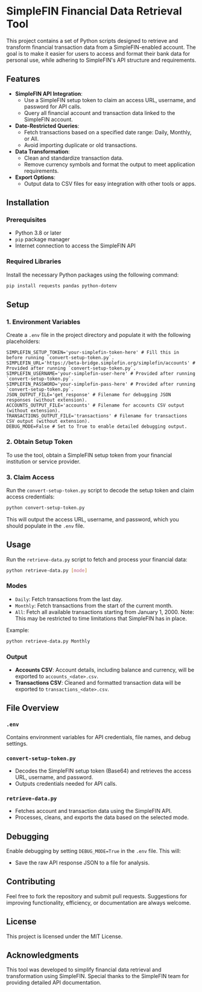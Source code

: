 # SimpleFIN Financial Data Retrieval Tool

This project contains a set of Python scripts designed to retrieve and transform financial transaction data from a SimpleFIN-enabled account. The goal is to make it easier for users to access and format their bank data for personal use, while adhering to SimpleFIN's API structure and requirements.

## Features

- **SimpleFIN API Integration**:
  - Use a SimpleFIN setup token to claim an access URL, username, and password for API calls.
  - Query all financial account and transaction data linked to the SimpleFIN account.
- **Date-Restricted Queries**:
  - Fetch transactions based on a specified date range: Daily, Monthly, or All.
  - Avoid importing duplicate or old transactions.
- **Data Transformation**:
  - Clean and standardize transaction data.
  - Remove currency symbols and format the output to meet application requirements.
- **Export Options**:
  - Output data to CSV files for easy integration with other tools or apps.

## Installation

### Prerequisites

- Python 3.8 or later
- `pip` package manager
- Internet connection to access the SimpleFIN API

### Required Libraries

Install the necessary Python packages using the following command:

```bash
pip install requests pandas python-dotenv
```

## Setup

### 1. Environment Variables

Create a `.env` file in the project directory and populate it with the following placeholders:

```plaintext
SIMPLEFIN_SETUP_TOKEN='your-simplefin-token-here' # Fill this in before running `convert-setup-token.py`.
SIMPLEFIN_URL='https://beta-bridge.simplefin.org/simplefin/accounts' # Provided after running `convert-setup-token.py`.
SIMPLEFIN_USERNAME='your-simplefin-user-here' # Provided after running `convert-setup-token.py`.
SIMPLEFIN_PASSWORD='your-simplefin-pass-here' # Provided after running `convert-setup-token.py`.
JSON_OUTPUT_FILE='get_response' # Filename for debugging JSON responses (without extension).
ACCOUNTS_OUTPUT_FILE='accounts' # Filename for accounts CSV output (without extension).
TRANSACTIONS_OUTPUT_FILE='transactions' # Filename for transactions CSV output (without extension).
DEBUG_MODE=False # Set to True to enable detailed debugging output.
```

### 2. Obtain Setup Token

To use the tool, obtain a SimpleFIN setup token from your financial institution or service provider.

### 3. Claim Access

Run the `convert-setup-token.py` script to decode the setup token and claim access credentials:

```bash
python convert-setup-token.py
```

This will output the access URL, username, and password, which you should populate in the `.env` file.

## Usage

Run the `retrieve-data.py` script to fetch and process your financial data:

```bash
python retrieve-data.py [mode]
```

### Modes

- `Daily`: Fetch transactions from the last day.
- `Monthly`: Fetch transactions from the start of the current month.
- `All`: Fetch all available transactions starting from January 1, 2000. Note: This may be restricted to time limitations that SimpleFIN has in place.

Example:

```bash
python retrieve-data.py Monthly
```

### Output

- **Accounts CSV**: Account details, including balance and currency, will be exported to `accounts_<date>.csv`.
- **Transactions CSV**: Cleaned and formatted transaction data will be exported to `transactions_<date>.csv`.

## File Overview

### `.env`
Contains environment variables for API credentials, file names, and debug settings.

### `convert-setup-token.py`
- Decodes the SimpleFIN setup token (Base64) and retrieves the access URL, username, and password.
- Outputs credentials needed for API calls.

### `retrieve-data.py`
- Fetches account and transaction data using the SimpleFIN API.
- Processes, cleans, and exports the data based on the selected mode.

## Debugging

Enable debugging by setting `DEBUG_MODE=True` in the `.env` file. This will:
- Save the raw API response JSON to a file for analysis.

## Contributing

Feel free to fork the repository and submit pull requests. Suggestions for improving functionality, efficiency, or documentation are always welcome.

## License

This project is licensed under the MIT License.

## Acknowledgments

This tool was developed to simplify financial data retrieval and transformation using SimpleFIN. Special thanks to the SimpleFIN team for providing detailed API documentation.
